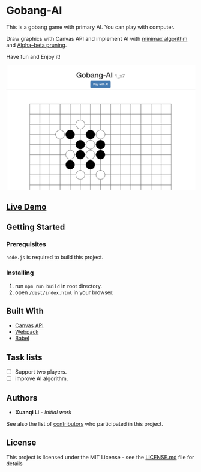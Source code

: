 # Gobang-AI

This is a gobang game with primary AI. You can play with computer.

Draw graphics with Canvas API and implement AI with [minimax algorithm](https://en.wikipedia.org/wiki/Minimax) and [Alpha–beta pruning](https://en.wikipedia.org/wiki/Alpha%E2%80%93beta_pruning).

Have fun and Enjoy it!

![Screenshot](https://github.com/LiXuanqi/gobang-AI/blob/master/screenshots/1.jpg)

## [Live Demo](http://gobang.lixuanqi.me/)

## Getting Started

### Prerequisites

 `node.js`  is required to build this project.

### Installing

1. run `npm run build` in root directory.
2. open `/dist/index.html` in your browser.
## Built With

* [Canvas API](https://developer.mozilla.org/en-US/docs/Web/API/Canvas_API)
* [Webpack](https://webpack.js.org/)
* [Babel](https://babeljs.io/)

## Task lists

- [ ] Support two players.
- [ ] improve AI algorithm.

## Authors

* **Xuanqi Li** - *Initial work*

See also the list of [contributors](https://github.com/LiXuanqi/gobang-AI/graphs/contributors) who participated in this project.

## License

This project is licensed under the MIT License - see the [LICENSE.md](LICENSE.md) file for details
